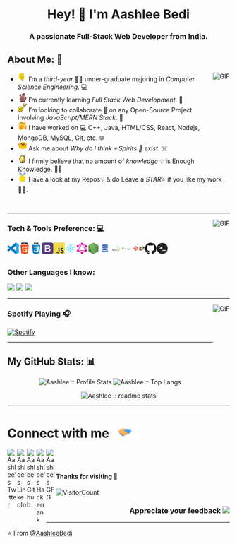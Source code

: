 <!--
**BediAashlee/BediAashlee** is a ✨ _special_ ✨ repository because its `README.md` (this file) appears on your GitHub profile.
-->

<h1 align="center">Hey! 👋 I'm Aashlee Bedi</h1>
<h3 align="center">A passionate Full-Stack Web Developer from India.</h3>

## About Me: :girl:

<img align="right" alt="GIF" height="160px" src="https://media.giphy.com/media/du3J3cXyzhj75IOgvA/giphy.gif" />

- <img alt="GIF" src="https://github.com/SatYu26/SatYu26/blob/master/Assets/wave.gif" width="20vw" /> I’m a *third-year* :woman_student: under-graduate majoring in *Computer Science Engineering*. :computer:
- <img alt="GIF" src="https://github.com/SatYu26/SatYu26/blob/master/Assets/gandalf_parrot.gif" width="20vw" /> I’m currently learning *Full Stack Web Development*. 💪
- <img alt="GIF" src="https://github.com/SatYu26/SatYu26/blob/master/Assets/headbang.gif" width="20vw" /> I’m looking to collaborate :brain: on any Open-Source Project involving *JavaScript/MERN Stack*. :handshake:
- <img alt="GIF" src="https://github.com/SatYu26/SatYu26/blob/master/Assets/hmm.gif" width="20vw" /> I have worked on :computer: C++, Java, HTML/CSS, React, Nodejs, MongoDB, MySQL, Git, etc. 🌐
- <img alt="GIF" src="https://github.com/SatYu26/SatYu26/blob/master/Assets/happy.gif" width="20vw" /> Ask me about *Why do I think :skull: Spirits :ghost: exist*. :skull_and_crossbones:
- <img alt="GIF" src="https://github.com/SatYu26/SatYu26/blob/master/Assets/coin.gif" width="20vw" /> I firmly believe that no amount of *knowledge* 💡 is Enough Knowledge. :bowing_woman:
- <img alt="GIF" src="https://github.com/SatYu26/SatYu26/blob/master/Assets/Medal.gif" width="20vw" /> Have a look at my Repos💡 & do Leave a *STAR*⭐️ if you like my work👨‍💻.
<br>

---
<img align="right" alt="GIF" height="160px"  src="https://i.giphy.com/media/IdyAQJVN2kVPNUrojM/200.webp" />

### Tech & Tools Preference: :computer:

<img align="left" alt="Visual Studio Code" width="26px" src="https://raw.githubusercontent.com/github/explore/80688e429a7d4ef2fca1e82350fe8e3517d3494d/topics/visual-studio-code/visual-studio-code.png" />
<img align="left" alt="HTML5" width="26px" src="https://raw.githubusercontent.com/github/explore/80688e429a7d4ef2fca1e82350fe8e3517d3494d/topics/html/html.png" />
<img align="left" alt="CSS3" width="26px" src="https://raw.githubusercontent.com/github/explore/80688e429a7d4ef2fca1e82350fe8e3517d3494d/topics/css/css.png" />
<img align="left" alt="bootstrap" width="26px" src="https://raw.githubusercontent.com/github/explore/80688e429a7d4ef2fca1e82350fe8e3517d3494d/topics/bootstrap/bootstrap.png" />
<img align="left" alt="JavaScript" width="26px" src="https://raw.githubusercontent.com/github/explore/80688e429a7d4ef2fca1e82350fe8e3517d3494d/topics/javascript/javascript.png" />
<img align="left" alt="React" width="26px" src="https://raw.githubusercontent.com/github/explore/80688e429a7d4ef2fca1e82350fe8e3517d3494d/topics/react/react.png" />
<img align="left" alt="GraphQL" width="26px" src="https://raw.githubusercontent.com/github/explore/80688e429a7d4ef2fca1e82350fe8e3517d3494d/topics/graphql/graphql.png" />
<img align="left" alt="Node.js" width="26px" src="https://raw.githubusercontent.com/github/explore/80688e429a7d4ef2fca1e82350fe8e3517d3494d/topics/nodejs/nodejs.png" />
<img align="left" alt="SQL" width="26px" src="https://raw.githubusercontent.com/github/explore/80688e429a7d4ef2fca1e82350fe8e3517d3494d/topics/sql/sql.png" />
<img align="left" alt="MySQL" width="26px" src="https://raw.githubusercontent.com/github/explore/80688e429a7d4ef2fca1e82350fe8e3517d3494d/topics/mysql/mysql.png" />
<img align="left" alt="MongoDB" width="26px" src="https://raw.githubusercontent.com/github/explore/80688e429a7d4ef2fca1e82350fe8e3517d3494d/topics/mongodb/mongodb.png" />
<img align="left" alt="Git" width="26px" src="https://raw.githubusercontent.com/github/explore/80688e429a7d4ef2fca1e82350fe8e3517d3494d/topics/git/git.png" />
<img align="left" alt="GitHub" width="26px" src="https://raw.githubusercontent.com/github/explore/78df643247d429f6cc873026c0622819ad797942/topics/github/github.png" />
<img align="left" alt="Terminal" width="26px" src="https://raw.githubusercontent.com/github/explore/80688e429a7d4ef2fca1e82350fe8e3517d3494d/topics/terminal/terminal.png" />

<br />
<br />

### Other Languages I know:

<img src="http://img.shields.io/badge/-Java-F89820?style=flat&logo=java&logoColor=white"> <img src="https://img.shields.io/badge/-C%20&%20C++-659ad2?style=flat&logo=c%2B%2B&logoColor=ffffff"> <img src="https://img.shields.io/badge/-Python-black?style=flat&logo=python&logoColor=white"> 

---

<img align="right" alt="GIF" height="170px" src="https://media.giphy.com/media/J5B1Y8QZnzXXbLQIBu/giphy.gif" />

### Spotify Playing 🎧

<!--[![Spotify](https://novatorem-aashleebedi.vercel.app/api/spotify)](https://open.spotify.com/user/31tyqbzqiy2wqgkyo77gcc6wlgmu)-->
[![Spotify](https://novatorem.vercel.app/api/spotify)](https://open.spotify.com/user/31tyqbzqiy2wqgkyo77gcc6wlgmu)

---

## My GitHub Stats: 📊
<p align="center">
  <img height="180em" src="https://github-readme-stats.vercel.app/api?username=bediaashlee&theme=radical&show_icons=true&count_private=true" alt="Aashlee :: Profile Stats" />
  <img height="180em" src="https://github-readme-stats.vercel.app/api/top-langs/?username=bediaashlee&langs_count=8&theme=radical&layout=compact" alt="Aashlee :: Top Langs" />
</p>
<p align="center">
<img height="180em" src="https://github-readme-streak-stats.herokuapp.com/?user=bediaashlee&theme=radical" alt="Aashlee :: readme stats" />
</p>

---

# Connect with me<img src="https://github.com/SatYu26/SatYu26/blob/master/Assets/Handshake.gif" height="32px">
<p>
 <a href="https://twitter.com">
  <img align="left" alt="Aashlee's Twitter" width="22px" src="https://cdn.jsdelivr.net/npm/simple-icons@v3/icons/twitter.svg" />
 </a>
<a href="https://www.linkedin.com/in/aashleebedi/">
  <img align="left" alt="Aashlee's LinkedIn" width="22px" src="https://cdn.jsdelivr.net/npm/simple-icons@v3/icons/linkedin.svg" />
</a>
<a href="https://github.com/AashleeBedi">
  <img align="left" alt="Aashlee's Github" width="22px" src="https://cdn.jsdelivr.net/npm/simple-icons@v3/icons/github.svg" />
</a>
<a href="https://www.hackerrank.com/aashleebedi02">
  <img align="left" alt="Aashlee's Hackerrank" width="22px" src="https://cdn.jsdelivr.net/npm/simple-icons@v3/icons/hackerrank.svg" />
</a>
 <a href="https://auth.geeksforgeeks.org/user/don0391/profile">
  <img align="left" alt="Aashlee's GFG" width="22px" src="https://cdn.jsdelivr.net/npm/simple-icons@v3/icons/geeksforgeeks.svg" />
</a></p>
 <br>
 <br>
 
 #### Thanks for visiting :gift:
![VisitorCount](https://profile-counter.glitch.me/BediAashlee/count.svg)

<h3 align="right">Appreciate your feedback <img src="https://media.giphy.com/media/26FPJGjhefSJuaRhu/giphy.gif" width="60px"></h3>

---

⭐️ From [@AashleeBedi](https://github.com/AashleeBedi)
